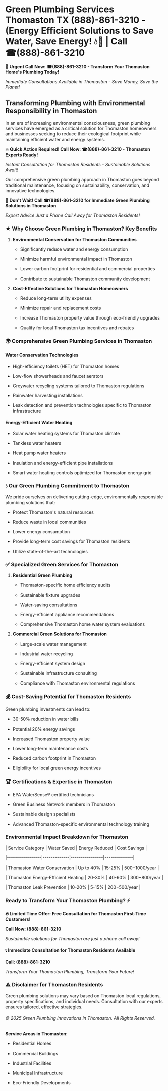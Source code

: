 # Green Plumbing Services Thomaston TX (888)-861-3210 - (Energy Efficient Solutions to Save Water, Save Energy! 💧🌿 | Call ☎(888)-861-3210

🚨 **Urgent Call Now: ☎(888)-861-3210 - Transform Your Thomaston Home's Plumbing Today!**
*Immediate Consultations Available in Thomaston - Save Money, Save the Planet!*

## Transforming Plumbing with Environmental Responsibility in Thomaston

In an era of increasing environmental consciousness, green plumbing services have emerged as a critical solution for Thomaston homeowners and businesses seeking to reduce their ecological footprint while maintaining efficient water and energy systems. 

🔥 **Quick Action Required! Call Now: ☎(888)-861-3210 - Thomaston Experts Ready!**
*Instant Consultation for Thomaston Residents - Sustainable Solutions Await!*

Our comprehensive green plumbing approach in Thomaston goes beyond traditional maintenance, focusing on sustainability, conservation, and innovative technologies.

🚨 **Don't Wait! Call ☎(888)-861-3210 for Immediate Green Plumbing Solutions in Thomaston**
*Expert Advice Just a Phone Call Away for Thomaston Residents!*

### ★ Why Choose Green Plumbing in Thomaston? Key Benefits

1. **Environmental Conservation for Thomaston Communities** 
   - Significantly reduce water and energy consumption
   - Minimize harmful environmental impact in Thomaston
   - Lower carbon footprint for residential and commercial properties
   - Contribute to sustainable Thomaston community development

2. **Cost-Effective Solutions for Thomaston Homeowners** 
   - Reduce long-term utility expenses
   - Minimize repair and replacement costs
   - Increase Thomaston property value through eco-friendly upgrades
   - Qualify for local Thomaston tax incentives and rebates

### 🌍 Comprehensive Green Plumbing Services in Thomaston

#### Water Conservation Technologies
- High-efficiency toilets (HET) for Thomaston homes
- Low-flow showerheads and faucet aerators
- Greywater recycling systems tailored to Thomaston regulations
- Rainwater harvesting installations
- Leak detection and prevention technologies specific to Thomaston infrastructure

#### Energy-Efficient Water Heating
- Solar water heating systems for Thomaston climate
- Tankless water heaters
- Heat pump water heaters
- Insulation and energy-efficient pipe installations
- Smart water heating controls optimized for Thomaston energy grid

### 💧 Our Green Plumbing Commitment to Thomaston

We pride ourselves on delivering cutting-edge, environmentally responsible plumbing solutions that:
- Protect Thomaston's natural resources
- Reduce waste in local communities
- Lower energy consumption
- Provide long-term cost savings for Thomaston residents
- Utilize state-of-the-art technologies

### ✅ Specialized Green Services for Thomaston

1. **Residential Green Plumbing**
   - Thomaston-specific home efficiency audits
   - Sustainable fixture upgrades
   - Water-saving consultations
   - Energy-efficient appliance recommendations
   - Comprehensive Thomaston home water system evaluations

2. **Commercial Green Solutions for Thomaston**
   - Large-scale water management
   - Industrial water recycling
   - Energy-efficient system design
   - Sustainable infrastructure consulting
   - Compliance with Thomaston environmental regulations

### 💰 Cost-Saving Potential for Thomaston Residents

Green plumbing investments can lead to:
- 30-50% reduction in water bills
- Potential 20% energy savings
- Increased Thomaston property value
- Lower long-term maintenance costs
- Reduced carbon footprint in Thomaston
- Eligibility for local green energy incentives

### 🏆 Certifications & Expertise in Thomaston

- EPA WaterSense® certified technicians
- Green Business Network members in Thomaston
- Sustainable design specialists
- Advanced Thomaston-specific environmental technology training

### Environmental Impact Breakdown for Thomaston

| Service Category | Water Saved | Energy Reduced | Cost Savings |
|-----------------|-------------|----------------|--------------|
| Thomaston Water Conservation | Up to 40% | 15-25% | $500-$1000/year |
| Thomaston Energy-Efficient Heating | 20-30% | 40-60% | $300-$800/year |
| Thomaston Leak Prevention | 10-20% | 5-15% | $200-$500/year |

### Ready to Transform Your Thomaston Plumbing? ⚡

**🔥 Limited Time Offer: Free Consultation for Thomaston First-Time Customers!**

**Call Now: (888)-861-3210**
*Sustainable solutions for Thomaston are just a phone call away!*

#### 📞 Immediate Consultation for Thomaston Residents Available

**Call: (888)-861-3210**
*Transform Your Thomaston Plumbing, Transform Your Future!*

### ⚠️ Disclaimer for Thomaston Residents

Green plumbing solutions may vary based on Thomaston local regulations, property specifications, and individual needs. Consultation with our experts ensures tailored, effective strategies.

###### © 2025 Green Plumbing Innovations in Thomaston. All Rights Reserved.

**Service Areas in Thomaston:** 
- Residential Homes
- Commercial Buildings
- Industrial Facilities
- Municipal Infrastructure
- Eco-Friendly Developments